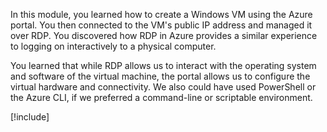 In this module, you learned how to create a Windows VM using the Azure portal. You then connected to the VM's public IP address and managed it over RDP. You discovered how RDP in Azure provides a similar experience to logging on interactively to a physical computer.

You learned that while RDP allows us to interact with the operating system and software of the virtual machine, the portal allows us to configure the virtual hardware and connectivity. We also could have used PowerShell or the Azure CLI, if we preferred a command-line or scriptable environment.

[!include[](../../../includes/azure-sandbox-cleanup.md)]
